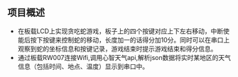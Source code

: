 
## 项目概述
* 在板载LCD上实现贪吃蛇游戏，板子上的四个按键对应上下左右移动，中断使能后按下按键来控制蛇的移动，长度加一的话得分加10分。同时可以在串口上观察到蛇的坐标信息和按键记录，游戏结束时提示游戏结束和得分信息。
* 通过板载RW007连接Wifi,调用心智天气api,解析json数据将实时某地区的天气信息（包括时间、地点、温度）显示到串口中。
